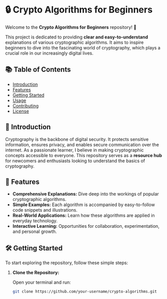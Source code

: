 # 🔒 Crypto Algorithms for Beginners

Welcome to the **Crypto Algorithms for Beginners** repository! 🎉

This project is dedicated to providing **clear and easy-to-understand** explanations of various cryptographic algorithms. It aims to inspire beginners to dive into the fascinating world of cryptography, which plays a crucial role in our increasingly digital lives.

## 📚 Table of Contents

- [Introduction](#introduction)
- [Features](#features)
- [Getting Started](#getting-started)
- [Usage](#usage)
- [Contributing](#contributing)
- [License](#license)

## 🚀 Introduction

Cryptography is the backbone of digital security. It protects sensitive information, ensures privacy, and enables secure communication over the internet. As a passionate learner, I believe in making cryptographic concepts accessible to everyone. This repository serves as a **resource hub** for newcomers and enthusiasts looking to understand the basics of cryptography.

## 🌟 Features

- **Comprehensive Explanations:** Dive deep into the workings of popular cryptographic algorithms.
- **Simple Examples:** Each algorithm is accompanied by easy-to-follow code snippets and illustrations.
- **Real-World Applications:** Learn how these algorithms are applied in everyday technology.
- **Interactive Learning:** Opportunities for collaboration, experimentation, and personal growth.

## 🛠️ Getting Started

To start exploring the repository, follow these simple steps:

1. **Clone the Repository:**

   Open your terminal and run:

   ```bash
   git clone https://github.com/your-username/crypto-algorithms.git
